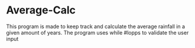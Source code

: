 # Average-Calc
This program is made to keep track and calculate the average rainfall in a given amount of years. The program uses while #lopps to validate the user input

